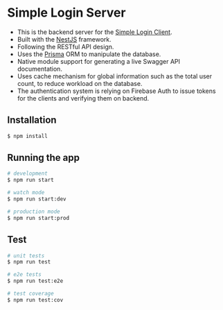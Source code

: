 # Simple Login Server
- This is the backend server for the [Simple Login Client](https://github.com/gary6lin/aha_demo_client).
- Built with the [NestJS](https://github.com/nestjs/nest) framework.
- Following the RESTful API design.
- Uses the [Prisma](https://github.com/prisma/prisma) ORM to manipulate the database.
- Native module support for generating a live Swagger API documentation.
- Uses cache mechanism for global information such as the total user count, to reduce workload on the database.
- The authentication system is relying on Firebase Auth to issue tokens for the clients and verifying them on backend.

## Installation

```bash
$ npm install
```

## Running the app

```bash
# development
$ npm run start

# watch mode
$ npm run start:dev

# production mode
$ npm run start:prod
```

## Test

```bash
# unit tests
$ npm run test

# e2e tests
$ npm run test:e2e

# test coverage
$ npm run test:cov
```
